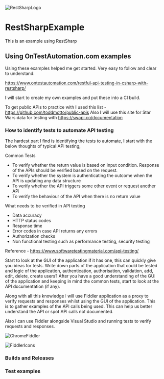 ![RestSharpLogo](https://github.com/RobBrowning/RestSharpExample/blob/master/RestSharpExample/ReadMe_Images/RestSharp_logo.png)
      
# RestSharpExample
This is an example using RestSharp

## Using OnTestAutomation.com examples
Using these examples helped me get started. Very easy to follow and clear to understand.

https://www.ontestautomation.com/restful-api-testing-in-csharp-with-restsharp/

I will start to create my own examples and put these into a CI build.

To get public APIs to practice with I used this list - https://github.com/toddmotto/public-apis
Also I will use this site for Star Wars data for testing with https://swapi.co/documentation

### How to identify tests to automate API testing
The hardest part I find is identifying the tests to automate, I start with the below thoughts of typical API testing, 

Common Tests
* To verify whether the return value is based on input condition. Response of the APIs should be verified based on the request.
* To verify whether the system is authenticating the outcome when the API is updating any data structure
* To verify whether the API triggers some other event or request another API
* To verify the behaviour of the API when there is no return value

What needs to be verified in API testing
* Data accuracy
* HTTP status codes
* Response time
* Error codes in case API returns any errors
* Authorization checks
* Non functional testing such as performance testing, security testing

Reference - https://www.softwaretestingmaterial.com/api-testing/

Start to look at the GUI of the application if it has one, this can quickly give you ideas for tests. Write down parts of the application that could be tested and logic of the application, authentication, authorisation, validation, add, edit, delete, create users? After you have a good understanding of the GUI of the application and keeping in mind the common tests, start to look at the API documentation (if any).

Along with all this knowledge I will use Fiddler application as a proxy to verify requests and responses whilst using the GUI of the application. This is to gather examples of the API calls being used. This can help us better understand the API or spot API calls not documented. 

Also I can use Fiddler alongside Visual Studio and running tests to verify requests and responses.

![ChromeFiddler](https://github.com/RobBrowning/RestSharpExample/blob/master/RestSharpExample/ReadMe_Images/ChromeFiddler.PNG)
      
![FiddlerIcons](https://github.com/RobBrowning/RestSharpExample/blob/master/RestSharpExample/ReadMe_Images/FiddlerIcons.png)


### Builds and Releases

### Test examples

